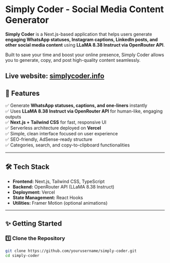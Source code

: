 # Simply Coder - Social Media Content Generator


**Simply Coder** is a Next.js-based application that helps users generate **engaging WhatsApp statuses, Instagram captions, LinkedIn posts, and other social media content** using **LLaMA 8.38 Instruct via OpenRouter API**.

Built to save your time and boost your online presence, Simply Coder allows you to generate, copy, and post high-quality content seamlessly.


 Live website: [simplycoder.info](https://www.simplycoder.info/)
---

## 🚀 Features

✅ Generate **WhatsApp statuses, captions, and one-liners** instantly  
✅ Uses **LLaMA 8.38 Instruct via OpenRouter API** for human-like, engaging outputs  
✅ **Next.js + Tailwind CSS** for fast, responsive UI  
✅ Serverless architecture deployed on **Vercel**  
✅ Simple, clean interface focused on user experience  
✅ SEO-friendly, AdSense-ready structure  
✅ Categories, search, and copy-to-clipboard functionalities

---

## 🛠️ Tech Stack

- **Frontend:** Next.js, Tailwind CSS, TypeScript
- **Backend:** OpenRouter API (LLaMA 8.38 Instruct)
- **Deployment:** Vercel
- **State Management:** React Hooks
- **Utilities:** Framer Motion (optional animations)





---

## ✨ Getting Started

### 1️⃣ Clone the Repository

```bash
git clone https://github.com/yourusername/simply-coder.git
cd simply-coder

